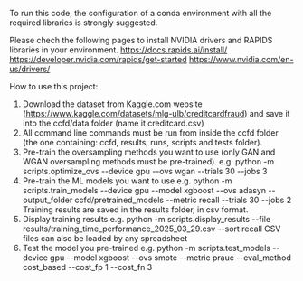 To run this code, the configuration of a conda environment with all the required libraries is strongly suggested.

Please chech the following pages to install NVIDIA drivers and RAPIDS libraries in your environment.
https://docs.rapids.ai/install/ 
https://developer.nvidia.com/rapids/get-started
https://www.nvidia.com/en-us/drivers/

How to use this project:

1. Download the dataset from Kaggle.com website (https://www.kaggle.com/datasets/mlg-ulb/creditcardfraud) and save it into the ccfd/data folder (name it creditcard.csv)
2. All command line commands must be run from inside the ccfd folder (the one containing: ccfd, results, runs, scripts and tests folder).
3. Pre-train the oversampling methods you want to use (only GAN and WGAN oversampling methods must be pre-trained).
  e.g. python -m scripts.optimize_ovs --device gpu --ovs wgan --trials 30 --jobs 3
4. Pre-train the ML models you want to use
  e.g. python -m scripts.train_models --device gpu --model xgboost --ovs adasyn --output_folder ccfd/pretrained_models --metric recall --trials 30 --jobs 2
  Training results are saved in the results folder, in csv format.
5. Display training results
   e.g. python -m scripts.display_results --file results/training_time_performance_2025_03_29.csv --sort recall
   CSV files can also be loaded by any spreadsheet
7. Test the model you pre-trained
  e.g. python -m scripts.test_models --device gpu --model xgboost --ovs smote --metric prauc --eval_method cost_based --cost_fp 1 --cost_fn 3
